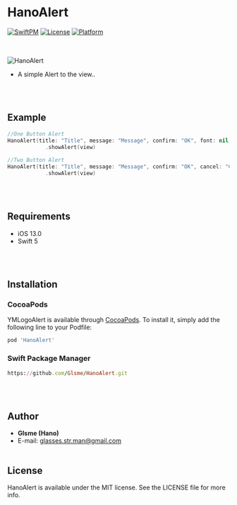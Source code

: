 # HanoAlert
 [![SwiftPM](https://img.shields.io/badge/SPM-supported-DE5C43.svg?style=flat)](https://swift.org/package-manager/) [![License](https://img.shields.io/cocoapods/l/HanoAlert.svg?style=flat)](https://cocoapods.org/pods/HanoAlert) [![Platform](https://img.shields.io/cocoapods/p/HanoAlert.svg?style=flat)](https://cocoapods.org/pods/HanoAlert)

<br/></br>
![HanoAlert](https://user-images.githubusercontent.com/88874280/208947135-2d2336fd-d9a1-46fd-91a7-972090745945.gif)

- A simple Alert to the view..

<br/></br>
## Example
```swift
//One Button Alert
HanoAlert(title: "Title", message: "Message", confirm: "OK", font: nil, buttonStyle: .oneButton, completionHandler: nil)
            .showAlert(view)
    
//Two Button Alert
HanoAlert(title: "Title", message: "Message", confirm: "OK", cancel: "Cancel", font: nil, buttonStyle: .twoButton, completionHandler: nil)
            .showAlert(view)
```

<br/></br>
## Requirements
- iOS 13.0
- Swift 5

<br/></br>
## Installation

### CocoaPods

YMLogoAlert is available through [CocoaPods](https://cocoapods.org). To install
it, simply add the following line to your Podfile:

```ruby
pod 'HanoAlert'
```

### Swift Package Manager
```ruby
https://github.com/Glsme/HanoAlert.git
```
<br/></br>
## Author

- **Glsme (Hano)**
- E-mail: glasses.str.man@gmail.com
<br/></br>
## License

HanoAlert is available under the MIT license. See the LICENSE file for more info.
<br/></br>
